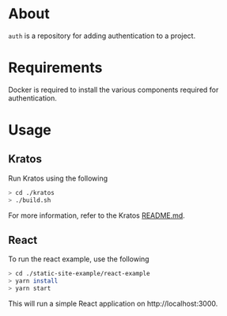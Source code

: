 # About

`auth` is a repository for adding authentication to a project.

# Requirements

Docker is required to install the various components required for authentication.

# Usage

## Kratos

Run Kratos using the following

```bash
> cd ./kratos
> ./build.sh
```

For more information, refer to the Kratos [README.md](./kratos/README.md).

## React

To run the react example, use the following

```bash
> cd ./static-site-example/react-example
> yarn install
> yarn start
```

This will run a simple React application on http://localhost:3000.
